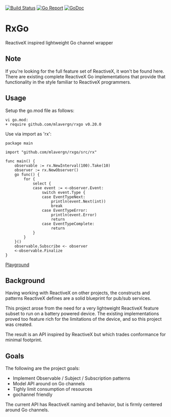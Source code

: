 [![Build Status](https://github.com/mlavergn/rxgo/workflows/CI/badge.svg?branch=master)](https://github.com/mlavergn/rxgo/actions)
[![Go Report](https://goreportcard.com/badge/github.com/mlavergn/rxgo)](https://goreportcard.com/report/github.com/mlavergn/rxgo)
[![GoDoc](https://godoc.org/github.com/mlavergn/rxgo/src/rx?status.svg)](https://godoc.org/github.com/mlavergn/rxgo/src/rx)

# RxGo

ReactiveX inspired lightweight Go channel wrapper

## Note

If you're looking for the full feature set of ReactiveX, it won't be found here. There are existing complete ReactiveX Go implementations that provide that functionality in the style familiar to ReactiveX programmers.

## Usage

Setup the go.mod file as follows:

```text
vi go.mod:
+ require github.com/mlavergn/rxgo v0.20.0
```

Use via import as 'rx':

```golang
package main

import "github.com/mlavergn/rxgo/src/rx"

func main() {
    observable := rx.NewInterval(100).Take(10)
    observer := rx.NewObserver()
    go func() {
        for {
            select {
            case event := <-observer.Event:
                switch event.Type {
                case EventTypeNext:
                    println(event.Next(int))
                    break
                case EventTypeError:
                    println(event.Error)
                    return
                case EventTypeComplete:
                    return
            }
        }
    }()
    observable.Subscribe <- observer
    <-observable.Finalize
}
```

[Playground](https://play.golang.org/p/YnAgwDGKQry)

## Background

Having working with ReactiveX on other projects, the constructs and patterns ReactiveX defines are a solid blueprint for pub/sub services.

This project arose from the need for a very lightweight ReactiveX feature subset to run on a battery powered device. The existing implementations proved too feature rich for the limitations of the device, and so this project was created.

The result is an API inspired by ReactiveX but which trades conformance for minimal footprint.

## Goals

The following are the project goals:

- Implement Observable / Subject / Subscription patterns
- Model API around on Go channels
- Tighly limit consumption of resources
- gochannel friendly

The current API has ReactiveX naming and behavior, but is firmly centered around Go channels.
